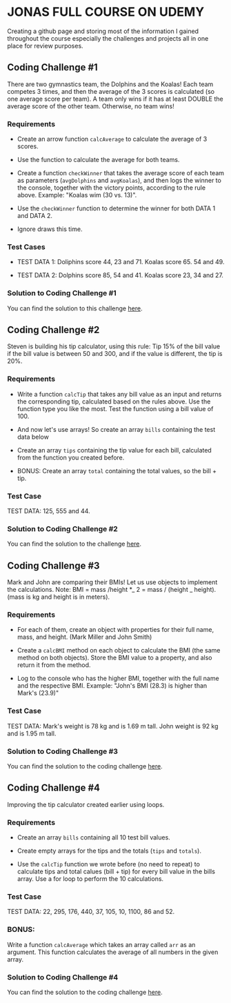 # JONAS FULL COURSE ON UDEMY

Creating a github page and storing most of the information I gained throughout the course especially the challenges and projects all in one place for review purposes.

## Coding Challenge #1

There are two gymnastics team, the Dolphins and the Koalas! Each team competes 3 times, and then the average of the 3 scores is calculated (so one average score per team).
A team only wins if it has at least DOUBLE the average score of the other team. Otherwise, no team wins!

### Requirements

- Create an arrow function `calcAverage` to calculate the average of 3 scores.

- Use the function to calculate the average for both teams.

- Create a function `checkWinner` that takes the average score of each team as parameters (`avgDolphins` and `avgKoalas`), and then logs the winner to the console, together with the victory points, according to the rule above. Example: "Koalas wim (30 vs. 13)".

- Use the `checkWinner` function to determine the winner for both DATA 1 and DATA 2.

- Ignore draws this time.

### Test Cases

- TEST DATA 1: Doliphins score 44, 23 and 71. Koalas score 65. 54 and 49.

- TEST DATA 2: Dolphins score 85, 54 and 41. Koalas score 23, 34 and 27.

### Solution to Coding Challenge #1

You can find the solution to this challenge [here](./codingchallenge%231.js).

## Coding Challenge #2

Steven is building his tip calculator, using this rule: Tip 15% of the bill value if the bill value is between 50 and 300, and if the value is different, the tip is 20%.

### Requirements

- Write a function `calcTip` that takes any bill value as an input and returns the corresponding tip, calculated based on the rules above. Use the function type you like the most. Test the function using a bill value of 100.

- And now let's use arrays! So create an array `bills` containing the test data below

- Create an array `tips` containing the tip value for each bill, calculated from the function you created before.

- BONUS: Create an array `total` containing the total values, so the bill + tip.

### Test Case

TEST DATA: 125, 555 and 44.

### Solution to Coding Challenge #2

You can find the solution to the challenge [here](./codingchallenge%232.js).

## Coding Challenge #3

Mark and John are comparing their BMIs! Let us use objects to implement the calculations. Note: BMI = mass /height \*_ 2 = mass / (height _ height). (mass is kg and height is in meters).

### Requirements

- For each of them, create an object with properties for their full name, mass, and height. (Mark Miller and John Smith)

- Create a `calcBMI` method on each object to calculate the BMI (the same method on both objects). Store the BMI value to a property, and also return it from the method.

- Log to the console who has the higher BMI, together with the full name and the respective BMI. Example: "John's BMI (28.3) is higher than Mark's (23.9)"

### Test Case

TEST DATA: Mark's weight is 78 kg and is 1.69 m tall. John weight is 92 kg and is 1.95 m tall.

### Solution to Coding Challenge #3

You can find the solution to the coding challenge [here](./codingchallenge%233.js).

## Coding Challenge #4

Improving the tip calculator created earlier using loops.

### Requirements

- Create an array `bills` containing all 10 test bill values.

- Create empty arrays for the tips and the totals (`tips` and `totals`).

- Use the `calcTip` function we wrote before (no need to repeat) to calculate tips and total calues (bill + tip) for every bill value in the bills array. Use a for loop to perform the 10 calculations.

### Test Case

TEST DATA: 22, 295, 176, 440, 37, 105, 10, 1100, 86 and 52.

### BONUS:

Write a function `calcAverage` which takes an array called `arr` as an argument. This function calculates the average of all numbers in the given array.

### Solution to Coding Challenge #4

You can find the solution to the coding challenge [here](./codingchallenge%234.js).
